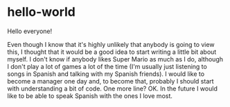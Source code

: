 # hello-world

Hello everyone!

Even though I know that it's highly unlikely that anybody is going to view this, I thought that it would be a good idea to start writing a little bit about myself. I don't know if anybody likes Super Mario as much as I do, although I don't play a lot of games a lot of the time (I'm usually just listening to songs in Spanish and talking with my Spanish friends). I would like to become a manager one day and, to become that, probably I should start with understanding a bit of code. One more line? OK. In the future I would like to be able to speak Spanish with the ones I love most.
